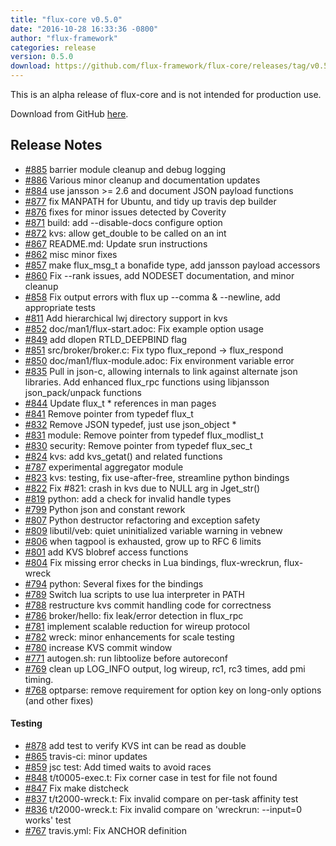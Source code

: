 ```yaml
---
title: "flux-core v0.5.0"
date: "2016-10-28 16:33:36 -0800"
author: "flux-framework"
categories: release
version: 0.5.0
download: https://github.com/flux-framework/flux-core/releases/tag/v0.5.0
---
```


<div class="note warning">
This is an alpha release of flux-core and is not intended for production use.
</div>

Download from GitHub [here](https://github.com/flux-framework/flux-core/releases/tag/v0.5.0).

## Release Notes

* [#885](https://github.com/flux-framework/flux-core/pull/885) barrier module cleanup and debug logging
* [#886](https://github.com/flux-framework/flux-core/pull/886) Various minor cleanup and documentation updates
* [#884](https://github.com/flux-framework/flux-core/pull/884) use jansson >= 2.6 and document JSON payload functions
* [#877](https://github.com/flux-framework/flux-core/pull/877) fix MANPATH for Ubuntu, and tidy up travis dep builder
* [#876](https://github.com/flux-framework/flux-core/pull/876) fixes for minor issues detected by Coverity
* [#871](https://github.com/flux-framework/flux-core/pull/871) build: add --disable-docs configure option
* [#872](https://github.com/flux-framework/flux-core/pull/872) kvs: allow get_double to be called on an int
* [#867](https://github.com/flux-framework/flux-core/pull/867) README.md: Update srun instructions
* [#862](https://github.com/flux-framework/flux-core/pull/862) misc minor fixes
* [#857](https://github.com/flux-framework/flux-core/pull/857) make flux_msg_t a bonafide type, add jansson payload accessors
* [#860](https://github.com/flux-framework/flux-core/pull/860) Fix --rank issues, add NODESET documentation, and minor cleanup
* [#858](https://github.com/flux-framework/flux-core/pull/858) Fix output errors with flux up --comma & --newline, add appropriate tests
* [#811](https://github.com/flux-framework/flux-core/pull/811) Add hierarchical lwj directory support in kvs
* [#852](https://github.com/flux-framework/flux-core/pull/852) doc/man1/flux-start.adoc: Fix example option usage
* [#849](https://github.com/flux-framework/flux-core/pull/849) add dlopen RTLD_DEEPBIND flag
* [#851](https://github.com/flux-framework/flux-core/pull/851) src/broker/broker.c: Fix typo flux_repond -> flux_respond
* [#850](https://github.com/flux-framework/flux-core/pull/850) doc/man1/flux-module.adoc: Fix environment variable error
* [#835](https://github.com/flux-framework/flux-core/pull/835) Pull in json-c, allowing internals to link against alternate json libraries.
Add enhanced flux_rpc functions using libjansson json_pack/unpack functions
* [#844](https://github.com/flux-framework/flux-core/pull/844) Update flux_t * references in man pages
* [#841](https://github.com/flux-framework/flux-core/pull/841) Remove pointer from typedef flux_t
* [#832](https://github.com/flux-framework/flux-core/pull/832) Remove JSON typedef, just use json_object *
* [#831](https://github.com/flux-framework/flux-core/pull/831) module: Remove pointer from typedef flux_modlist_t
* [#830](https://github.com/flux-framework/flux-core/pull/830) security: Remove pointer from typedef flux_sec_t
* [#824](https://github.com/flux-framework/flux-core/pull/824) kvs: add kvs_getat() and related functions
* [#787](https://github.com/flux-framework/flux-core/pull/787) experimental aggregator module
* [#823](https://github.com/flux-framework/flux-core/pull/823) kvs: testing, fix use-after-free, streamline python bindings
* [#822](https://github.com/flux-framework/flux-core/pull/822) Fix #821: crash in kvs due to NULL arg in Jget_str()
* [#819](https://github.com/flux-framework/flux-core/pull/819) python: add a check for invalid handle types
* [#799](https://github.com/flux-framework/flux-core/pull/799) Python json and constant rework
* [#807](https://github.com/flux-framework/flux-core/pull/807) Python destructor refactoring and exception safety
* [#809](https://github.com/flux-framework/flux-core/pull/809) libutil/veb: quiet uninitialized variable warning in vebnew
* [#806](https://github.com/flux-framework/flux-core/pull/806) when tagpool is exhausted, grow up to RFC 6 limits
* [#801](https://github.com/flux-framework/flux-core/pull/801) add KVS blobref access functions
* [#804](https://github.com/flux-framework/flux-core/pull/804) Fix missing error checks in Lua bindings, flux-wreckrun, flux-wreck
* [#794](https://github.com/flux-framework/flux-core/pull/794) python: Several fixes for the bindings
* [#789](https://github.com/flux-framework/flux-core/pull/789) Switch lua scripts to use lua interpreter in PATH
* [#788](https://github.com/flux-framework/flux-core/pull/788) restructure kvs commit handling code for correctness
* [#786](https://github.com/flux-framework/flux-core/pull/786) broker/hello: fix leak/error detection in flux_rpc
* [#781](https://github.com/flux-framework/flux-core/pull/781) implement scalable reduction for wireup protocol
* [#782](https://github.com/flux-framework/flux-core/pull/782) wreck: minor enhancements for scale testing
* [#780](https://github.com/flux-framework/flux-core/pull/780) increase KVS commit window
* [#771](https://github.com/flux-framework/flux-core/pull/771) autogen.sh: run libtoolize before autoreconf
* [#769](https://github.com/flux-framework/flux-core/pull/769) clean up LOG_INFO output, log wireup, rc1, rc3 times, add pmi timing.
* [#768](https://github.com/flux-framework/flux-core/pull/768) optparse: remove requirement for option key on long-only options (and other fixes)

#### Testing

* [#878](https://github.com/flux-framework/flux-core/pull/878) add test to verify KVS int can be read as double
* [#865](https://github.com/flux-framework/flux-core/pull/865) travis-ci: minor updates
* [#859](https://github.com/flux-framework/flux-core/pull/859) jsc test: Add timed waits to avoid races
* [#848](https://github.com/flux-framework/flux-core/pull/848) t/t0005-exec.t: Fix corner case in test for file not found
* [#847](https://github.com/flux-framework/flux-core/pull/847) Fix make distcheck
* [#837](https://github.com/flux-framework/flux-core/pull/837) t/t2000-wreck.t: Fix invalid compare on per-task affinity test
* [#836](https://github.com/flux-framework/flux-core/pull/836) t/t2000-wreck.t: Fix invalid compare on 'wreckrun: --input=0 works' test
* [#767](https://github.com/flux-framework/flux-core/pull/767) travis.yml:  Fix ANCHOR definition

